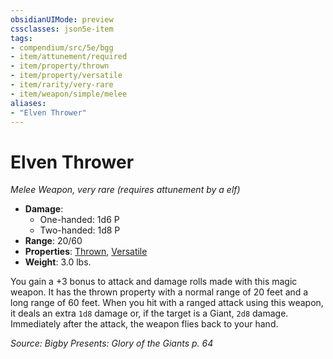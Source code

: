 ```yaml
---
obsidianUIMode: preview
cssclasses: json5e-item
tags:
- compendium/src/5e/bgg
- item/attunement/required
- item/property/thrown
- item/property/versatile
- item/rarity/very-rare
- item/weapon/simple/melee
aliases: 
- "Elven Thrower"
---
```

# Elven Thrower
*Melee Weapon, very rare (requires attunement by a elf)*  

- **Damage**:
  - One-handed: 1d6 P
  - Two-handed: 1d8 P
- **Range**: 20/60
- **Properties**: [Thrown](5E2014官方资源/规则/item-properties.md#Thrown), [Versatile](5E2014官方资源/规则/item-properties.md#Versatile)
- **Weight**: 3.0 lbs.

You gain a +3 bonus to attack and damage rolls made with this magic weapon. It has the thrown property with a normal range of 20 feet and a long range of 60 feet. When you hit with a ranged attack using this weapon, it deals an extra `1d8` damage or, if the target is a Giant, `2d8` damage. Immediately after the attack, the weapon flies back to your hand.

*Source: Bigby Presents: Glory of the Giants p. 64*